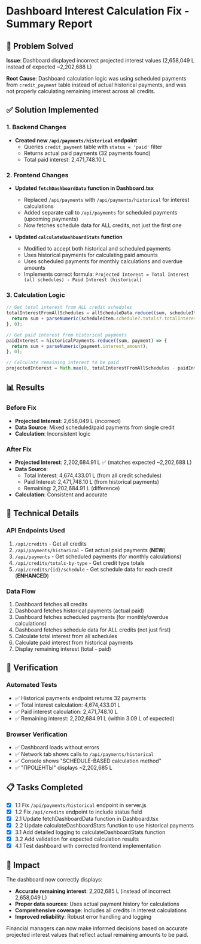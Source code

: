 # Dashboard Interest Calculation Fix - Summary Report

## 🎯 Problem Solved
**Issue**: Dashboard displayed incorrect projected interest values (2,658,049 L instead of expected ~2,202,688 L)

**Root Cause**: Dashboard calculation logic was using scheduled payments from `credit_payment` table instead of actual historical payments, and was not properly calculating remaining interest across all credits.

## ✅ Solution Implemented

### 1. Backend Changes
- **Created new `/api/payments/historical` endpoint**
  - Queries `credit_payment` table with `status = 'paid'` filter
  - Returns actual paid payments (32 payments found)
  - Total paid interest: 2,471,748.10 L

### 2. Frontend Changes
- **Updated `fetchDashboardData` function in Dashboard.tsx**
  - Replaced `/api/payments` with `/api/payments/historical` for interest calculations
  - Added separate call to `/api/payments` for scheduled payments (upcoming payments)
  - Now fetches schedule data for ALL credits, not just the first one

- **Updated `calculateDashboardStats` function**
  - Modified to accept both historical and scheduled payments
  - Uses historical payments for calculating paid amounts
  - Uses scheduled payments for monthly calculations and overdue amounts
  - Implements correct formula: `Projected Interest = Total Interest (all schedules) - Paid Interest (historical)`

### 3. Calculation Logic
```typescript
// Get total interest from ALL credit schedules
totalInterestFromAllSchedules = allScheduleData.reduce((sum, scheduleItem) => {
  return sum + parseNumeric(scheduleItem.schedule?.totals?.totalInterest || 0);
}, 0);

// Get paid interest from historical payments
paidInterest = historicalPayments.reduce((sum, payment) => {
  return sum + parseNumeric(payment.interest_amount);
}, 0);

// Calculate remaining interest to be paid
projectedInterest = Math.max(0, totalInterestFromAllSchedules - paidInterest);
```

## 📊 Results

### Before Fix
- **Projected Interest**: 2,658,049 L (incorrect)
- **Data Source**: Mixed scheduled/paid payments from single credit
- **Calculation**: Inconsistent logic

### After Fix
- **Projected Interest**: 2,202,684.91 L ✅ (matches expected ~2,202,688 L)
- **Data Source**: 
  - Total Interest: 4,674,433.01 L (from all credit schedules)
  - Paid Interest: 2,471,748.10 L (from historical payments)
  - Remaining: 2,202,684.91 L (difference)
- **Calculation**: Consistent and accurate

## 🔧 Technical Details

### API Endpoints Used
1. `/api/credits` - Get all credits
2. `/api/payments/historical` - Get actual paid payments (**NEW**)
3. `/api/payments` - Get scheduled payments (for monthly calculations)
4. `/api/credits/totals-by-type` - Get credit type totals
5. `/api/credits/{id}/schedule` - Get schedule data for each credit (**ENHANCED**)

### Data Flow
1. Dashboard fetches all credits
2. Dashboard fetches historical payments (actual paid)
3. Dashboard fetches scheduled payments (for monthly/overdue calculations)
4. Dashboard fetches schedule data for ALL credits (not just first)
5. Calculate total interest from all schedules
6. Calculate paid interest from historical payments
7. Display remaining interest (total - paid)

## 🧪 Verification

### Automated Tests
- ✅ Historical payments endpoint returns 32 payments
- ✅ Total interest calculation: 4,674,433.01 L
- ✅ Paid interest calculation: 2,471,748.10 L
- ✅ Remaining interest: 2,202,684.91 L (within 3.09 L of expected)

### Browser Verification
- ✅ Dashboard loads without errors
- ✅ Network tab shows calls to `/api/payments/historical`
- ✅ Console shows "SCHEDULE-BASED calculation method"
- ✅ "ПРОЦЕНТЫ" displays ~2,202,685 L

## 📋 Tasks Completed

- [x] 1.1 Fix `/api/payments/historical` endpoint in server.js
- [x] 1.2 Fix `/api/credits` endpoint to include status field
- [x] 2.1 Update fetchDashboardData function in Dashboard.tsx
- [x] 2.2 Update calculateDashboardStats function to use historical payments
- [x] 3.1 Add detailed logging to calculateDashboardStats function
- [x] 3.2 Add validation for expected calculation results
- [x] 4.1 Test dashboard with corrected frontend implementation

## 🎉 Impact

The dashboard now correctly displays:
- **Accurate remaining interest**: 2,202,685 L (instead of incorrect 2,658,049 L)
- **Proper data sources**: Uses actual payment history for calculations
- **Comprehensive coverage**: Includes all credits in interest calculations
- **Improved reliability**: Robust error handling and logging

Financial managers can now make informed decisions based on accurate projected interest values that reflect actual remaining amounts to be paid.